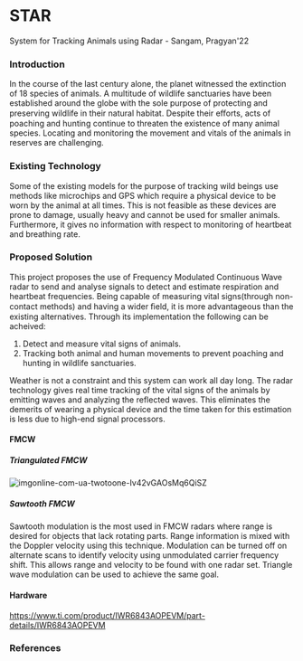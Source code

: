 # STAR
System for Tracking Animals using Radar - Sangam, Pragyan'22

### Introduction
In the course of the last century alone, the planet witnessed the extinction of 18 species of animals. A multitude of wildlife sanctuaries have been established around the globe with the sole purpose of protecting and preserving wildlife in their natural habitat. Despite their eﬀorts, acts of poaching and hunting continue to threaten the existence of many animal species. Locating and monitoring the movement and vitals of the animals in reserves are challenging. 

### Existing Technology
Some of the existing models for the purpose of tracking wild beings use methods like microchips and GPS which require a physical device to be worn by the animal at all times. This is not feasible as these devices are prone to damage, usually heavy and cannot be used for smaller animals. Furthermore, it gives no information with respect to monitoring of heartbeat and breathing rate.

### Proposed Solution
This project proposes the use of Frequency Modulated Continuous Wave radar to send and analyse signals to detect and estimate respiration and heartbeat frequencies. Being capable of measuring vital signs(through non-contact methods) and having a wider ﬁeld, it is more advantageous than the existing alternatives. Through its implementation the following can be acheived:

  1. Detect and measure vital signs of animals.
  2. Tracking both animal and human movements to prevent poaching and hunting in wildlife sanctuaries.

Weather is not a constraint and this system can work all day long. The radar technology gives real time tracking of the vital signs of the animals by emitting waves and analyzing the reflected waves. This eliminates the demerits of wearing a physical device and the time taken for this estimation is less due to high-end signal processors.

#### FMCW 

##### Triangulated FMCW
![imgonline-com-ua-twotoone-Iv42vGAOsMq6QiSZ](https://user-images.githubusercontent.com/83502978/179812445-e7084af4-6691-4f7f-94ac-93b1cca28c6a.png)

##### Sawtooth FMCW
Sawtooth modulation is the most used in FMCW radars where range is desired for objects that lack rotating parts. Range information is mixed with the Doppler velocity using this technique. Modulation can be turned off on alternate scans to identify velocity using unmodulated carrier frequency shift. This allows range and velocity to be found with one radar set. Triangle wave modulation can be used to achieve the same goal.

#### Hardware
https://www.ti.com/product/IWR6843AOPEVM/part-details/IWR6843AOPEVM

### References




